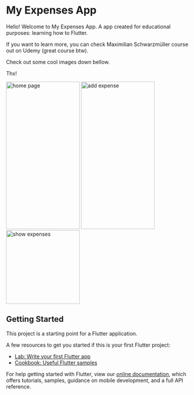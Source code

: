 # My Expenses App

Hello! Welcome to My Expenses App. A app created for educational purposes: learning how to Flutter.

If you want to learn more, you can check Maximilian Schwarzmüller course out on Udemy (great course btw).

Check out some cool images down bellow.

Thx!

<img src="https://user-images.githubusercontent.com/7691308/89341261-6c05e780-d677-11ea-880e-9651e3297575.png" alt="home page" width="200" height="400">
<img src="https://user-images.githubusercontent.com/7691308/89341318-7de78a80-d677-11ea-8bac-891f879ba596.png" alt="add expense" width="200" height="400">
<img src="https://user-images.githubusercontent.com/7691308/89341521-d1f26f00-d677-11ea-8a08-14880416ede0.png" alt="show expenses" width="200" height="200">

## Getting Started

This project is a starting point for a Flutter application.

A few resources to get you started if this is your first Flutter project:

- [Lab: Write your first Flutter app](https://flutter.dev/docs/get-started/codelab)
- [Cookbook: Useful Flutter samples](https://flutter.dev/docs/cookbook)

For help getting started with Flutter, view our
[online documentation](https://flutter.dev/docs), which offers tutorials,
samples, guidance on mobile development, and a full API reference.
